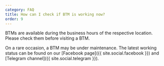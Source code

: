 ```yaml
---
category: FAQ
title: How can I check if BTM is working now?
order: 9
---
```


BTMs are available during the business hours of the respective location. Please check them before visiting a BTM. 

On a rare occasion, a BTM may be under maintenance. The latest working status can be found on our 
[Facebook page]({{ site.social.facebook }}) and [Telegram channel]({{ site.social.telegram }}).